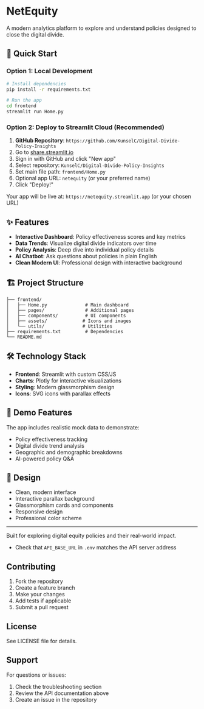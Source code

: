 # NetEquity

A modern analytics platform to explore and understand policies designed to close the digital divide.

## 🚀 Quick Start

### Option 1: Local Development
```bash
# Install dependencies
pip install -r requirements.txt

# Run the app
cd frontend
streamlit run Home.py
```

### Option 2: Deploy to Streamlit Cloud (Recommended)
1. **GitHub Repository**: `https://github.com/KunselC/Digital-Divide-Policy-Insights`
2. Go to [share.streamlit.io](https://share.streamlit.io)
3. Sign in with GitHub and click "New app"
4. Select repository: `KunselC/Digital-Divide-Policy-Insights`
5. Set main file path: `frontend/Home.py`
6. Optional app URL: `netequity` (or your preferred name)
7. Click "Deploy!"

Your app will be live at: `https://netequity.streamlit.app` (or your chosen URL)

## ✨ Features

- **Interactive Dashboard**: Policy effectiveness scores and key metrics
- **Data Trends**: Visualize digital divide indicators over time
- **Policy Analysis**: Deep dive into individual policy details
- **AI Chatbot**: Ask questions about policies in plain English
- **Clean Modern UI**: Professional design with interactive background

## 🏗️ Project Structure

```
├── frontend/
│   ├── Home.py              # Main dashboard
│   ├── pages/               # Additional pages
│   ├── components/          # UI components
│   ├── assets/             # Icons and images
│   └── utils/              # Utilities
├── requirements.txt         # Dependencies
└── README.md
```

## 🛠️ Technology Stack

- **Frontend**: Streamlit with custom CSS/JS
- **Charts**: Plotly for interactive visualizations
- **Styling**: Modern glassmorphism design
- **Icons**: SVG icons with parallax effects

## 📱 Demo Features

The app includes realistic mock data to demonstrate:
- Policy effectiveness tracking
- Digital divide trend analysis
- Geographic and demographic breakdowns
- AI-powered policy Q&A

## 🎨 Design

- Clean, modern interface
- Interactive parallax background
- Glassmorphism cards and components
- Responsive design
- Professional color scheme

---

Built for exploring digital equity policies and their real-world impact.

- Check that `API_BASE_URL` in `.env` matches the API server address

## Contributing

1. Fork the repository
2. Create a feature branch
3. Make your changes
4. Add tests if applicable
5. Submit a pull request

## License

See LICENSE file for details.

## Support

For questions or issues:

1. Check the troubleshooting section
2. Review the API documentation above
3. Create an issue in the repository
